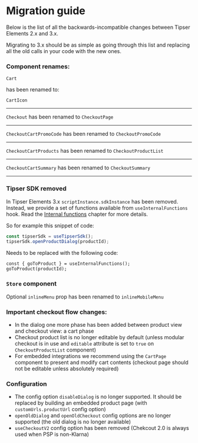 # Migration guide

Below is the list of all the backwards-incompatible changes between Tipser Elements 2.x and 3.x.

Migrating to 3.x should be as simple as going through this list and replacing all the old calls in your code with the new ones.

### Component renames:

`Cart`

has been renamed to:

`CartIcon`

---

`Checkout` has been renamed to `CheckoutPage`

---

`CheckoutCartPromoCode` has been renamed to `CheckoutPromoCode`

---

`CheckoutCartProducts` has been renamed to `CheckoutProductList`

---

`CheckoutCartSummary` has been renamed to `CheckoutSummary`

---

### Tipser SDK removed

In Tipser Elements 3.x `scriptInstance.sdkInstance` has been removed. Instead, we provide a set of functions available from `useInternalFunctions` hook. Read the [Internal functions](#internal-functions) chapter for more details.

So for example this snippet of code:

```js
const tipserSdk = useTipserSdk();
tipserSdk.openProductDialog(productId);
```

Needs to be replaced with the following code:

```
const { goToProduct } = useInternalFunctions();
goToProduct(productId);
```

### `Store` component

Optional `inlineMenu` prop has been renamed to `inlineMobileMenu`

### Important checkout flow changes:

- In the dialog one more phase has been added between product view and checkout view: a cart phase 
- Checkout product list is no longer editable by default (unless modular checkout is in use and `editable` attribute is set to `true` on `CheckoutProductList` component)
- For embedded integrations we recommend using the `CartPage` component to present and modify cart contents (checkout page should not be editable unless absolutely required)

### Configuration

- The config option `disableDialog` is no longer supported. It should be replaced by building an embedded product page (with `customUrls.productUrl` config option)
- `openOldDialog` and `openOldCheckout` config options are no longer supported (the old dialog is no longer available)
- `useCheckoutV2` config option has been removed (Chekcout 2.0 is always used when PSP is non-Klarna)
